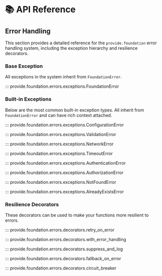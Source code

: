 # 📚 API Reference

## Error Handling

This section provides a detailed reference for the `provide.foundation` error handling system, including the exception hierarchy and resilience decorators.

### Base Exception

All exceptions in the system inherit from `FoundationError`.

::: provide.foundation.errors.exceptions.FoundationError

### Built-in Exceptions

Below are the most common built-in exception types. All inherit from `FoundationError` and can have rich context attached.

::: provide.foundation.errors.exceptions.ConfigurationError

::: provide.foundation.errors.exceptions.ValidationError

::: provide.foundation.errors.exceptions.NetworkError

::: provide.foundation.errors.exceptions.TimeoutError

::: provide.foundation.errors.exceptions.AuthenticationError

::: provide.foundation.errors.exceptions.AuthorizationError

::: provide.foundation.errors.exceptions.NotFoundError

::: provide.foundation.errors.exceptions.AlreadyExistsError

### Resilience Decorators

These decorators can be used to make your functions more resilient to errors.

::: provide.foundation.errors.decorators.retry_on_error

::: provide.foundation.errors.decorators.with_error_handling

::: provide.foundation.errors.decorators.suppress_and_log

::: provide.foundation.errors.decorators.fallback_on_error

::: provide.foundation.errors.decorators.circuit_breaker
